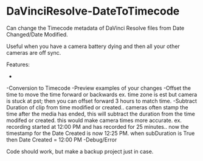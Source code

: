 # DaVinciResolve-DateToTimecode

Can change the Timecode metadata of DaVinci Resolve files from Date Changed/Date Modified.

Useful when you have a camera battery dying and then all your other cameras are off sync.

Features: 

-
-Conversion to Timecode
-Preview examples of your changes
-Offset the time to move the time forward or backwards
   ex. time zone is est but camera is stuck at pst; then you can offset forward 3 hours to match time.
-Subtract Duration of clip from time modified or created..
   cameras often stamp the time after the media has ended, this will subtract the duration from the time modifed or created.
   this would make camera times more accurate.
     ex. recording started at 12:00 PM and has recorded for 25 minutes.. now the timestamp for the Date Created is now 12:25 PM.
         when subDuration is True then Date Created = 12:00 PM
-Debug/Error


Code should work, but make a backup project just in case.
